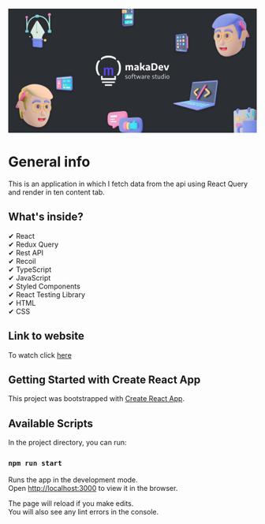 ![cover](./public/cover.png)

# General info

This is an application in which I fetch data from the api using React Query and render in ten content tab.
<br />

## What's inside?

✔ React<br />
✔ Redux Query<br />
✔ Rest API<br />
✔ Recoil<br />
✔ TypeScript<br />
✔ JavaScript<br />
✔ Styled Components<br />
✔ React Testing Library<br />
✔ HTML<br />
✔ CSS<br />

## Link to website

To watch click [here]

[here]: https://pm-content.netlify.app

## Getting Started with Create React App

This project was bootstrapped with [Create React App](https://github.com/facebook/create-react-app).

## Available Scripts

In the project directory, you can run:

### `npm run start`

Runs the app in the development mode.\
Open [http://localhost:3000](http://localhost:3000) to view it in the browser.

The page will reload if you make edits.\
You will also see any lint errors in the console.
